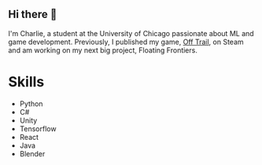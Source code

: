 ## Hi there 👋
I'm Charlie, a student at the University of Chicago passionate about ML and game development. Previously, I published my game, [Off Trail](https://store.steampowered.com/app/3218090/Off_Trail/), on Steam and am working on my next big project, Floating Frontiers. 

# Skills
- Python
- C#
- Unity
- Tensorflow
- React
- Java
- Blender

<!--
**ThatCharlieK/ThatCharlieK** is a ✨ _special_ ✨ repository because its `README.md` (this file) appears on your GitHub profile.

Here are some ideas to get you started:

- 🔭 I’m currently working on ...
- 🌱 I’m currently learning ...
- 👯 I’m looking to collaborate on ...
- 🤔 I’m looking for help with ...
- 💬 Ask me about ...
- 📫 How to reach me: ...
- 😄 Pronouns: ...
- ⚡ Fun fact: ...
-->
